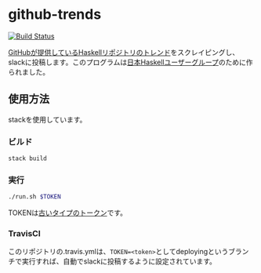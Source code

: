 # github-trends

[![Build Status](https://travis-ci.org/Hexirp/github-trends.svg?branch=master)](https://travis-ci.org/Hexirp/github-trends)

[GitHubが提供しているHaskellリポジトリのトレンド](https://github.com/trending/haskell)をスクレイピングし、slackに投稿します。このプログラムは[日本Haskellユーザーグループ](https://haskell.jp)のために作られました。

## 使用方法

stackを使用しています。

### ビルド

```bash
stack build
```

### 実行

```bash
./run.sh $TOKEN
```

TOKENは[古いタイプのトークン](https://api.slack.com/custom-integrations/legacy-tokens)です。

### TravisCI

このリポジトリの.travis.ymlは、`TOKEN=<token>`としてdeployingというブランチで実行すれば、自動でslackに投稿するように設定されています。
